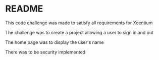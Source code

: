 # README

This code challenge was made to satisfy all requirements for Xcentium

The challenge was to create a project allowing a user to sign in and out

The home page was to display the user's name

There was to be security implemented
